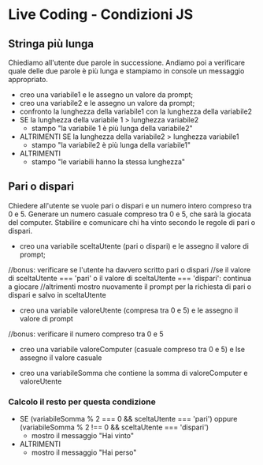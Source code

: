 
# Live Coding - Condizioni JS


## Stringa più lunga
Chiediamo all'utente due parole in successione.
Andiamo poi a verificare quale delle due parole è più lunga e stampiamo in console un messaggio appropriato.

- creo una variabile1 e le assegno un valore da prompt;
- creo una variabile2 e le assegno un valore da prompt;
- confronto la lunghezza della variabile1 con la lunghezza della variabile2
- SE la lunghezza della variabile 1 > lunghezza variabile2
    - stampo "la variabile 1 è più lunga della variabile2"
- ALTRIMENTI SE la lunghezza della variabile2 > lunghezza variabile1
    - stampo "la variabile2 è più lunga della variabile1"
- ALTRIMENTI
    - stampo "le variabili hanno la stessa lunghezza"



## Pari o dispari
Chiedere all'utente se vuole pari o dispari e un numero intero compreso tra 0 e 5. Generare un numero casuale compreso tra 0 e 5, che sarà la giocata del computer. Stabilire e comunicare chi ha vinto secondo le regole di pari o dispari.

- creo una variabile sceltaUtente (pari o dispari) e le assegno il valore di prompt;

//bonus: verificare se l'utente ha davvero scritto pari o dispari
    //se il valore di sceltaUtente === 'pari' o il valore di sceltaUtente === 'dispari':
        continua a giocare
    //altrimenti
        mostro nuovamente il prompt per la richiesta di pari o dispari e salvo in sceltaUtente

- creo una variabile valoreUtente (compresa tra 0 e 5) e le assegno il valore di prompt

//bonus: verificare il numero compreso tra 0 e 5

- creo una variabile valoreComputer (casuale compreso tra 0 e 5) e lse assegno il valore casuale

- creo una variabileSomma che contiene la somma di valoreComputer e valoreUtente

### Calcolo il resto per questa condizione
- SE (variabileSomma % 2 === 0 && sceltaUtente === 'pari') oppure (variabileSomma % 2 !== 0 && sceltaUtente === 'dispari')
    - mostro il messaggio "Hai vinto"
- ALTRIMENTI
    - mostro il messaggio "Hai perso"

    











        
